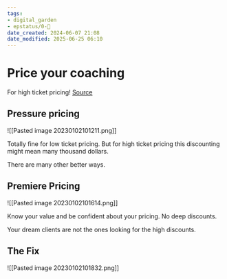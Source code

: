 ```yaml
---
tags: 
- digital_garden
- epstatus/0-🌰
date_created: 2024-06-07 21:08
date_modified: 2025-06-25 06:10
---
```

# Price your coaching

For high ticket pricing!
[Source](https://www.fearlessceo.co/blog/how-to-price-coaching-packages)

## Pressure pricing

![[Pasted image 20230102101211.png]]

Totally fine for low ticket pricing.
But for high ticket pricing this discounting might mean many thousand dollars.

There are many other better ways.

## Premiere Pricing

![[Pasted image 20230102101614.png]]

Know your value and be confident about your pricing. No deep discounts.

Your dream clients are not the ones looking for the high discounts.

## The Fix

![[Pasted image 20230102101832.png]]

